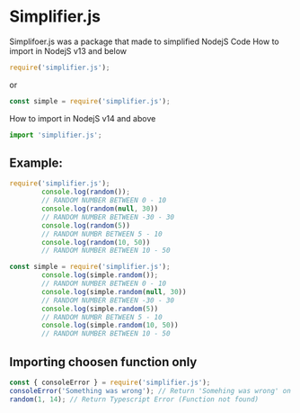 # Simplifier.js
Simplifoer.js was a package that made to simplified NodejS Code
How to import in NodejS v13 and below
```js
require('simplifier.js');
```
or
```js
const simple = require('simplifier.js');
```
How to import in NodejS v14 and above
```js
import 'simplifier.js';
```
## Example: 
```js
require('simplifier.js');
        console.log(random());
        // RANDOM NUMBER BETWEEN 0 - 10
        console.log(random(null, 30))
        // RANDOM NUMBER BETWEEN -30 - 30
        console.log(random(5))
        // RANDOM NUMBR BETWEEN 5 - 10
        console.log(random(10, 50))
        // RANDOM NUMBER BETWEEN 10 - 50
```
```js
const simple = require('simplifier.js');
        console.log(simple.random());
        // RANDOM NUMBER BETWEEN 0 - 10
        console.log(simple.random(null, 30))
        // RANDOM NUMBER BETWEEN -30 - 30
        console.log(simple.random(5))
        // RANDOM NUMBR BETWEEN 5 - 10
        console.log(simple.random(10, 50))
        // RANDOM NUMBER BETWEEN 10 - 50
```
## Importing choosen function only
```js
const { consoleError } = require('simplifier.js');
consoleError('Something was wrong'); // Return 'Somehing was wrong' on red color
random(1, 14); // Return Typescript Error (Function not found)
